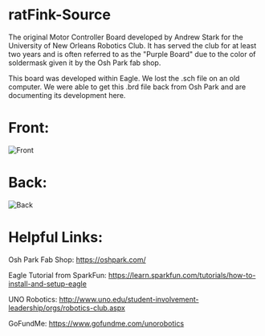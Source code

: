 # ratFink-Source
The original Motor Controller Board developed by Andrew Stark for the University of New Orleans Robotics Club. It has served the club for
at least two years and is often referred to as the "Purple Board" due to the color of soldermask given it by the Osh Park fab shop.

This board was developed within Eagle. We lost the .sch file on an old computer. We were able to get this .brd file back from Osh Park and are documenting its development here.

# Front:
<img src='https://i.imgur.com/4CScgBD.png' title='Front' width="alt='Video Walkthough'"/> 

# Back: 
<img src='https://i.imgur.com/RCOVFMP.png' title='Back' width="alt='Video Walkthough'"/> 

# Helpful Links:
Osh Park Fab Shop: https://oshpark.com/

Eagle Tutorial from SparkFun: https://learn.sparkfun.com/tutorials/how-to-install-and-setup-eagle

UNO Robotics: http://www.uno.edu/student-involvement-leadership/orgs/robotics-club.aspx

GoFundMe: https://www.gofundme.com/unorobotics
